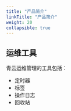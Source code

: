 ```yaml
---
title: "产品简介"
linkTitle: "产品简介"
weight: 20
collapsible: true
---
```


## 运维工具

青云运维管理的工具包括：

* 定时器
* 标签
* 操作日志
* 回收站